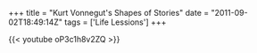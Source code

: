 +++
title = "Kurt Vonnegut's Shapes of Stories"
date = "2011-09-02T18:49:14Z"
tags = ['Life Lessions']
+++

{{< youtube oP3c1h8v2ZQ >}}

